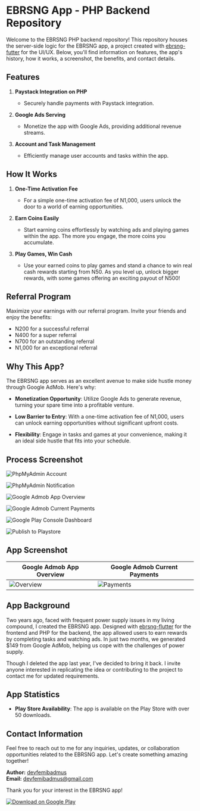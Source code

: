 # EBRSNG App - PHP Backend Repository

Welcome to the EBRSNG PHP backend repository! This repository houses the server-side logic for the EBRSNG app, a project created with [ebrsng-futter](https://github.com/devfemibadmus/ebrsng-flutter) for the UI/UX. Below, you'll find information on features, the app's history, how it works, a screenshot, the benefits, and contact details.

## Features

1. **Paystack Integration on PHP**
   - Securely handle payments with Paystack integration.

2. **Google Ads Serving**
   - Monetize the app with Google Ads, providing additional revenue streams.

3. **Account and Task Management**
   - Efficiently manage user accounts and tasks within the app.

## How It Works

1. **One-Time Activation Fee**
   - For a simple one-time activation fee of N1,000, users unlock the door to a world of earning opportunities.

2. **Earn Coins Easily**
   - Start earning coins effortlessly by watching ads and playing games within the app. The more you engage, the more coins you accumulate.

3. **Play Games, Win Cash**
   - Use your earned coins to play games and stand a chance to win real cash rewards starting from N50. As you level up, unlock bigger rewards, with some games offering an exciting payout of N500!

## Referral Program

Maximize your earnings with our referral program. Invite your friends and enjoy the benefits:

- N200 for a successful referral
- N400 for a super referral
- N700 for an outstanding referral
- N1,000 for an exceptional referral

## Why This App?

The EBRSNG app serves as an excellent avenue to make side hustle money through Google AdMob. Here's why:

- **Monetization Opportunity**: Utilize Google Ads to generate revenue, turning your spare time into a profitable venture.

- **Low Barrier to Entry**: With a one-time activation fee of N1,000, users can unlock earning opportunities without significant upfront costs.

- **Flexibility**: Engage in tasks and games at your convenience, making it an ideal side hustle that fits into your schedule.

## Process Screenshot

![PhpMyAdmin Account](readme/Screenshot%20(998).png?raw=true)

![PhpMyAdmin Notification](readme/Screenshot%20(999).png?raw=true)

![Google Admob App Overview](readme/Screenshot%20(1002).png?raw=true)

![Google Admob Current Payments](readme/Screenshot%20(1003).png?raw=true)

![Google Play Console Dashboard](readme/Screenshot%20(1000).png?raw=true)

![Publish to Playstore](readme/Screenshot%20(1001).png?raw=true)

## App Screenshot

| Google Admob App Overview                   | Google Admob Current Payments    |
| ------------------------------------------- | -------------------------------- |
| ![Overview](readme/Screenshot%20(1002).png?raw=true) | ![Payments](readme/Screenshot%20(1003).png?raw=true) |

## App Background

Two years ago, faced with frequent power supply issues in my living compound, I created the EBRSNG app. Designed with [ebrsng-flutter](https://github.com/devfemibadmus/ebrsng-flutter) for the frontend and PHP for the backend, the app allowed users to earn rewards by completing tasks and watching ads. In just two months, we generated $149 from Google AdMob, helping us cope with the challenges of power supply.

Though I deleted the app last year, I've decided to bring it back. I invite anyone interested in replicating the idea or contributing to the project to contact me for updated requirements.

## App Statistics

- **Play Store Availability**: The app is available on the Play Store with over 50 downloads.

## Contact Information

Feel free to reach out to me for any inquiries, updates, or collaboration opportunities related to the EBRSNG app. Let's create something amazing together!

**Author:** [devfemibadmus](https://github.com/devfemibadmus)  
**Email:** devfemibadmus@gmail.com

Thank you for your interest in the EBRSNG app!

[![Download on Google Play](https://cloud.githubusercontent.com/assets/5692567/10923351/6b688a92-8278-11e5-9973-8ffbf3c5cc52.png)](https://play.google.com/store/apps/details?id=com.blackstackhub.ebrsng&hl=en-US&ah=WNIlRmUKRT1YYCEwY8gCKLCtK-k)

